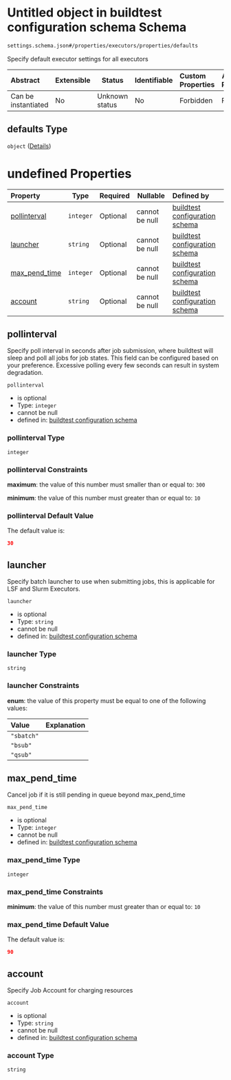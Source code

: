 # Untitled object in buildtest configuration schema Schema

```txt
settings.schema.json#/properties/executors/properties/defaults
```

Specify default executor settings for all executors


| Abstract            | Extensible | Status         | Identifiable | Custom Properties | Additional Properties | Access Restrictions | Defined In                                                                   |
| :------------------ | ---------- | -------------- | ------------ | :---------------- | --------------------- | ------------------- | ---------------------------------------------------------------------------- |
| Can be instantiated | No         | Unknown status | No           | Forbidden         | Forbidden             | none                | [settings.schema.json\*](../out/settings.schema.json "open original schema") |

## defaults Type

`object` ([Details](settings-properties-executors-properties-defaults.md))

# undefined Properties

| Property                        | Type      | Required | Nullable       | Defined by                                                                                                                                                                                                |
| :------------------------------ | --------- | -------- | -------------- | :-------------------------------------------------------------------------------------------------------------------------------------------------------------------------------------------------------- |
| [pollinterval](#pollinterval)   | `integer` | Optional | cannot be null | [buildtest configuration schema](settings-properties-executors-properties-defaults-properties-pollinterval.md "settings.schema.json#/properties/executors/properties/defaults/properties/pollinterval")   |
| [launcher](#launcher)           | `string`  | Optional | cannot be null | [buildtest configuration schema](settings-properties-executors-properties-defaults-properties-launcher.md "settings.schema.json#/properties/executors/properties/defaults/properties/launcher")           |
| [max_pend_time](#max_pend_time) | `integer` | Optional | cannot be null | [buildtest configuration schema](settings-properties-executors-properties-defaults-properties-max_pend_time.md "settings.schema.json#/properties/executors/properties/defaults/properties/max_pend_time") |
| [account](#account)             | `string`  | Optional | cannot be null | [buildtest configuration schema](settings-properties-executors-properties-defaults-properties-account.md "settings.schema.json#/properties/executors/properties/defaults/properties/account")             |

## pollinterval

Specify poll interval in seconds after job submission, where buildtest will sleep and poll all jobs for job states. This field can be configured based on your preference. Excessive polling every few seconds can result in system degradation. 


`pollinterval`

-   is optional
-   Type: `integer`
-   cannot be null
-   defined in: [buildtest configuration schema](settings-properties-executors-properties-defaults-properties-pollinterval.md "settings.schema.json#/properties/executors/properties/defaults/properties/pollinterval")

### pollinterval Type

`integer`

### pollinterval Constraints

**maximum**: the value of this number must smaller than or equal to: `300`

**minimum**: the value of this number must greater than or equal to: `10`

### pollinterval Default Value

The default value is:

```json
30
```

## launcher

Specify batch launcher to use when submitting jobs, this is applicable for LSF and Slurm Executors.


`launcher`

-   is optional
-   Type: `string`
-   cannot be null
-   defined in: [buildtest configuration schema](settings-properties-executors-properties-defaults-properties-launcher.md "settings.schema.json#/properties/executors/properties/defaults/properties/launcher")

### launcher Type

`string`

### launcher Constraints

**enum**: the value of this property must be equal to one of the following values:

| Value      | Explanation |
| :--------- | ----------- |
| `"sbatch"` |             |
| `"bsub"`   |             |
| `"qsub"`   |             |

## max_pend_time

Cancel job if it is still pending in queue beyond max_pend_time


`max_pend_time`

-   is optional
-   Type: `integer`
-   cannot be null
-   defined in: [buildtest configuration schema](settings-properties-executors-properties-defaults-properties-max_pend_time.md "settings.schema.json#/properties/executors/properties/defaults/properties/max_pend_time")

### max_pend_time Type

`integer`

### max_pend_time Constraints

**minimum**: the value of this number must greater than or equal to: `10`

### max_pend_time Default Value

The default value is:

```json
90
```

## account

Specify Job Account for charging resources


`account`

-   is optional
-   Type: `string`
-   cannot be null
-   defined in: [buildtest configuration schema](settings-properties-executors-properties-defaults-properties-account.md "settings.schema.json#/properties/executors/properties/defaults/properties/account")

### account Type

`string`
